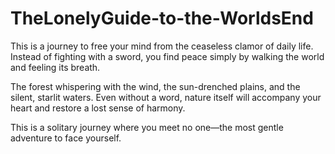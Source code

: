 # TheLonelyGuide-to-the-WorldsEnd
This is a journey to free your mind from the ceaseless clamor of daily life. Instead of fighting with a sword, you find peace simply by walking the world and feeling its breath.

The forest whispering with the wind, the sun-drenched plains, and the silent, starlit waters. Even without a word, nature itself will accompany your heart and restore a lost sense of harmony.

This is a solitary journey where you meet no one—the most gentle adventure to face yourself.
